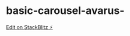 # basic-carousel-avarus-

[Edit on StackBlitz ⚡️](https://stackblitz.com/edit/stackblitz-starters-9kxma4)
